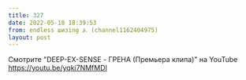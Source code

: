 ```yaml
---
title: 327
date: 2022-05-18 18:39:53
from: endless шизing ⍼ (channel1162404975)
layout: post
---
```


Смотрите "DEEP-EX-SENSE - ГРЕНА (Премьера клипа)" на YouTube
<https://youtu.be/yqki7NMfMDI>
